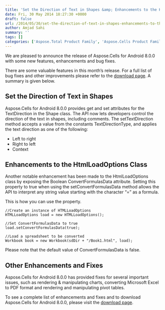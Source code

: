 ```yaml
---
title: 'Set the Direction of Text in Shapes &amp; Enhancements to the HtmlLoadOptions in Aspose.Cells for Android 8.0.0'
date: Fri, 30 May 2014 18:27:30 +0000
draft: false
url: /2014/05/30/set-the-direction-of-text-in-shapes-enhancements-to-the-htmlloadoptions-in-aspose.cells-for-android-8.0.0-2/
author: Amjad Sahi
summary: ''
tags: []
categories: ['Aspose.Total Product Family', 'Aspose.Cells Product Family']
---
```


We are pleased to announce the release of Aspose.Cells for Android 8.0.0 with some new features, enhancements and bug fixes.

There are some valuable features in this month’s release. For a full list of bug fixes and other improvements please refer to the [download page][1]. A summary is given below.

## Set the Direction of Text in Shapes

Aspose.Cells for Android 8.0.0 provides get and set attributes for the TextDirection in the Shape class. The API now lets developers control the direction of the text in shapes, including comments. The setTextDirection method accepts a value from the constants TextDirectionType, and applies the text direction as one of the following:

*   Left to right
*   Right to left
*   Context

## Enhancements to the HtmlLoadOptions Class

Another notable enhancement has been made to the HtmlLoadOptions class by exposing the Boolean ConvertFormulasData attribute. Setting this property to true when using the setConvertFormulasData method allows the API to interpret any string value starting with the character “=” as a formula.

This is how you can use the property.

```
//Create an instance of HTMLLoadOptions
HTMLLoadOptions load = new HTMLLoadOptions();

//Set ConvertFormulasData to true
load.setConvertFormulasData(true);

//Load a spreadsheet to be converted
Workbook book = new Workbook(sdDir + "/Book1.html", load); 
```

Please note that the default value of ConvertFormulasData is false.

## Other Enhancements and Fixes

Aspose.Cells for Android 8.0.0 has provided fixes for several important issues, such as rendering & manipulating charts, converting Microsoft Excel to PDF format and rendering and manipulating pivot tables.

To see a complete list of enhancements and fixes and to download Aspose.Cells for Android 8.0.0, please visit the [download page][2].




[1]: http://www.aspose.com/community/files/74/android-components/aspose.cells-for-android/entry548060.aspx
[2]: http://www.aspose.com/community/files/74/android-components/aspose.cells-for-android/entry548060.aspx




